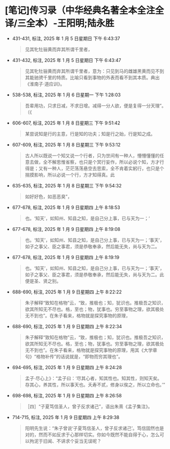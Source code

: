# [笔记]传习录（中华经典名著全本全注全译/三全本）-王阳明;陆永胜


-   431-431, 标注, 2025 年 1 月 5 日星期日 下午 6:43:37

    > 见其牝牡骊黄而弃其所谓千里者，

-   431-432, 标注, 2025 年 1 月 5 日星期日 下午 6:43:47

    > 见其牝牡骊黄而弃其所谓千里者，意为：只见到马的雌雄黑黄而见不到其能驰骋千里的特质。比喻只看到事物的外表而看不到其本质。典出《淮南子·道应训》。

-   538-538, 标注, 2025 年 1 月 6 日星期一 下午 1:28:03

    > 吾辈用功，只求日减，不求日增。减得一分人欲，便是复得一分天理”。（《

-   606-607, 标注, 2025 年 1 月 8 日星期三 下午 9:51:42

    > 某尝说知是行的主意，行是知的功夫；知是行之始，行是知之成。

-   607-609, 标注, 2025 年 1 月 8 日星期三 下午 9:53:12

    > 古人所以既说一个知又说一个行者，只为世间有一种人，懵懵懂懂的任意去做，全不解思惟省察，也只是个冥行妄作，所以必说个知，方才行得是；又有一种人，茫茫荡荡悬空去思索，全不肯着实躬行，也只是个揣摸影响，所以必说一个行，方才知得真。此

-   635-635, 标注, 2025 年 1 月 8 日星期三 下午 9:54:32

    > 如好好色，如恶恶臭”，

-   677-678, 标注, 2025 年 1 月 9 日星期四 上午 8:18:53

    > 也。‘知天’，如知州、知县之知，是自己分上事，已与天为一；‘

-   677-678, 标注, 2025 年 1 月 9 日星期四 上午 8:19:08

    > 也。‘知天’，如知州、知县之知，是自己分上事，已与天为一；‘事天’，如子之事父、臣之事君，须是恭敬奉承，然后能无失，尚与天为二。

-   677-678, 标注, 2025 年 1 月 9 日星期四 上午 8:19:19

    > 也。‘知天’，如知州、知县之知，是自己分上事，已与天为一；‘事天’，如子之事父、臣之事君，须是恭敬奉承，然后能无失，尚与天为二。此便是圣、贤之别。

-   688-690, 标注, 2025 年 1 月 9 日星期四 上午 8:22:22

    > 朱子解释“致知在格物”云，“致，推极也；知，犹识也。推极吾之知识，欲其所知无不尽也。格，至也；物，犹事也。穷至事物之理，欲其极处无不到也”。在朱子看来，格物就是探究事物的原理，

-   688-690, 标注, 2025 年 1 月 9 日星期四 上午 8:22:34

    > 朱子解释“致知在格物”云，“致，推极也；知，犹识也。推极吾之知识，欲其所知无不尽也。格，至也；物，犹事也。穷至事物之理，欲其极处无不到也”。在朱子看来，格物就是探究事物的原理，用其《大学章句》“格物补传”的话说就是，“即物而穷其理也”。

-   694-695, 标注, 2025 年 1 月 9 日星期四 上午 8:24:28

    > 孟子·尽心上》：“孟子曰：‘尽其心者，知其性也。知其性，则知天矣。存其心，养其性，所以事天也。夭寿不贰，修身以俟之，所以立命也。’”

-   698-698, 标注, 2025 年 1 月 9 日星期四 上午 8:26:58

    > ［四］“子夏笃信圣人，曾子反求诸己”，语出朱熹《孟子集注》。

-   714-715, 标注, 2025 年 1 月 9 日星期四 上午 8:29:38

    > 阳明先生说：“朱子曾说‘子夏笃信圣人，曾子反求诸己’。笃信固然也是对的，然而不如反求于心那样切实。你如今既然不能自得于心，怎么可以拘泥于旧闻、不讲求个妥当无误呢？

